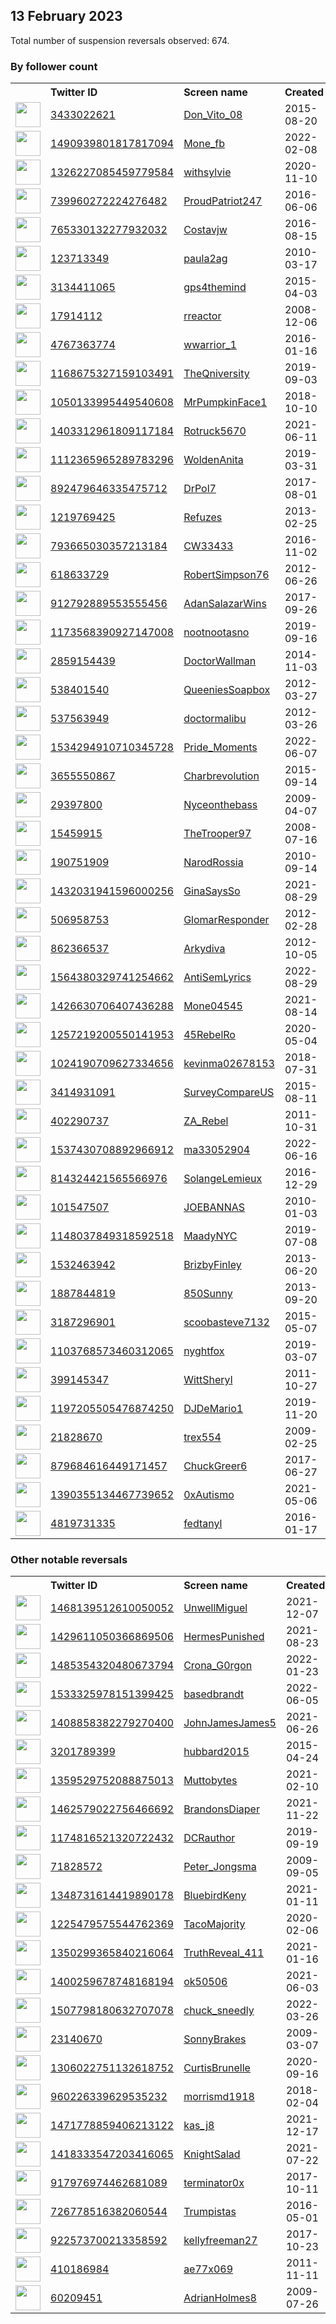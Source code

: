 
## 13 February 2023
Total number of suspension reversals observed: 674.

### By follower count
<table><tr><th></th><th align="left">Twitter ID</th><th align="left">Screen name</th>
<th align="left">Created</th><th align="left">Status</th><th align="left">Suspended</th><th align="left">Followers</th>
<tr><td><a href="https://pbs.twimg.com/profile_images/1080468905393639425/mQ_jZrU8_normal.jpg"><img src="https://pbs.twimg.com/profile_images/1080468905393639425/mQ_jZrU8_normal.jpg" width="40px" height="40px" align="center"/></a></td><td><a href="https://twitter.com/intent/user?user_id=3433022621">3433022621</a></td><td><a href="https://twitter.com/Don_Vito_08">Don_Vito_08</a></td><td>2015-08-20</td><td align="center"></td><td>2022-07-17</td><td>39671</td></tr>
<tr><td><a href="https://pbs.twimg.com/profile_images/1645353124004069378/XZnKolMG_normal.jpg"><img src="https://pbs.twimg.com/profile_images/1645353124004069378/XZnKolMG_normal.jpg" width="40px" height="40px" align="center"/></a></td><td><a href="https://twitter.com/intent/user?user_id=1490939801817817094">1490939801817817094</a></td><td><a href="https://twitter.com/Mone_fb">Mone_fb</a></td><td>2022-02-08</td><td align="center"></td><td>2022-12-28</td><td>38142</td></tr>
<tr><td><a href="https://pbs.twimg.com/profile_images/1635858711460876289/wQu80Fhm_normal.jpg"><img src="https://pbs.twimg.com/profile_images/1635858711460876289/wQu80Fhm_normal.jpg" width="40px" height="40px" align="center"/></a></td><td><a href="https://twitter.com/intent/user?user_id=1326227085459779584">1326227085459779584</a></td><td><a href="https://twitter.com/withsylvie">withsylvie</a></td><td>2020-11-10</td><td align="center"></td><td>2022-12-07</td><td>30343</td></tr>
<tr><td><a href="https://pbs.twimg.com/profile_images/1212918926432034816/Sv3loyOS_normal.jpg"><img src="https://pbs.twimg.com/profile_images/1212918926432034816/Sv3loyOS_normal.jpg" width="40px" height="40px" align="center"/></a></td><td><a href="https://twitter.com/intent/user?user_id=739960272224276482">739960272224276482</a></td><td><a href="https://twitter.com/ProudPatriot247">ProudPatriot247</a></td><td>2016-06-06</td><td align="center"></td><td>2022-12-01</td><td>27577</td></tr>
<tr><td><a href="https://pbs.twimg.com/profile_images/812443448653381632/4nFGkuTg_normal.jpg"><img src="https://pbs.twimg.com/profile_images/812443448653381632/4nFGkuTg_normal.jpg" width="40px" height="40px" align="center"/></a></td><td><a href="https://twitter.com/intent/user?user_id=765330132277932032">765330132277932032</a></td><td><a href="https://twitter.com/Costavjw">Costavjw</a></td><td>2016-08-15</td><td align="center"></td><td>2022-10-24</td><td>24531</td></tr>
<tr><td><a href="https://pbs.twimg.com/profile_images/1375837109735538690/yc7VcvOq_normal.jpg"><img src="https://pbs.twimg.com/profile_images/1375837109735538690/yc7VcvOq_normal.jpg" width="40px" height="40px" align="center"/></a></td><td><a href="https://twitter.com/intent/user?user_id=123713349">123713349</a></td><td><a href="https://twitter.com/paula2ag">paula2ag</a></td><td>2010-03-17</td><td align="center"></td><td></td><td>21857</td></tr>
<tr><td><a href="https://pbs.twimg.com/profile_images/1594916571624792064/5SEqydpb_normal.jpg"><img src="https://pbs.twimg.com/profile_images/1594916571624792064/5SEqydpb_normal.jpg" width="40px" height="40px" align="center"/></a></td><td><a href="https://twitter.com/intent/user?user_id=3134411065">3134411065</a></td><td><a href="https://twitter.com/gps4themind">gps4themind</a></td><td>2015-04-03</td><td align="center"></td><td>2022-12-03</td><td>17604</td></tr>
<tr><td><a href="https://pbs.twimg.com/profile_images/1509165191493304326/jdKzenht_normal.jpg"><img src="https://pbs.twimg.com/profile_images/1509165191493304326/jdKzenht_normal.jpg" width="40px" height="40px" align="center"/></a></td><td><a href="https://twitter.com/intent/user?user_id=17914112">17914112</a></td><td><a href="https://twitter.com/rreactor">rreactor</a></td><td>2008-12-06</td><td align="center"></td><td>2022-08-13</td><td>16174</td></tr>
<tr><td><a href="https://pbs.twimg.com/profile_images/1453763240173838339/4xcfP0yJ_normal.jpg"><img src="https://pbs.twimg.com/profile_images/1453763240173838339/4xcfP0yJ_normal.jpg" width="40px" height="40px" align="center"/></a></td><td><a href="https://twitter.com/intent/user?user_id=4767363774">4767363774</a></td><td><a href="https://twitter.com/wwarrior_1">wwarrior_1</a></td><td>2016-01-16</td><td align="center"></td><td>2022-10-16</td><td>15628</td></tr>
<tr><td><a href="https://pbs.twimg.com/profile_images/1222896248430022661/RwUQ2xXy_normal.png"><img src="https://pbs.twimg.com/profile_images/1222896248430022661/RwUQ2xXy_normal.png" width="40px" height="40px" align="center"/></a></td><td><a href="https://twitter.com/intent/user?user_id=1168675327159103491">1168675327159103491</a></td><td><a href="https://twitter.com/TheQniversity">TheQniversity</a></td><td>2019-09-03</td><td align="center"></td><td></td><td>15553</td></tr>
<tr><td><a href="https://pbs.twimg.com/profile_images/1625886993073971206/Itqd4r1Q_normal.jpg"><img src="https://pbs.twimg.com/profile_images/1625886993073971206/Itqd4r1Q_normal.jpg" width="40px" height="40px" align="center"/></a></td><td><a href="https://twitter.com/intent/user?user_id=1050133995449540608">1050133995449540608</a></td><td><a href="https://twitter.com/MrPumpkinFace1">MrPumpkinFace1</a></td><td>2018-10-10</td><td align="center"></td><td></td><td>12734</td></tr>
<tr><td><a href="https://pbs.twimg.com/profile_images/1625302942680027136/hsfuryFD_normal.jpg"><img src="https://pbs.twimg.com/profile_images/1625302942680027136/hsfuryFD_normal.jpg" width="40px" height="40px" align="center"/></a></td><td><a href="https://twitter.com/intent/user?user_id=1403312961809117184">1403312961809117184</a></td><td><a href="https://twitter.com/Rotruck5670">Rotruck5670</a></td><td>2021-06-11</td><td align="center"></td><td>2022-12-01</td><td>12077</td></tr>
<tr><td><a href="https://pbs.twimg.com/profile_images/1638025683602657280/QRZkuE1h_normal.jpg"><img src="https://pbs.twimg.com/profile_images/1638025683602657280/QRZkuE1h_normal.jpg" width="40px" height="40px" align="center"/></a></td><td><a href="https://twitter.com/intent/user?user_id=1112365965289783296">1112365965289783296</a></td><td><a href="https://twitter.com/WoldenAnita">WoldenAnita</a></td><td>2019-03-31</td><td align="center"></td><td>2022-09-14</td><td>11815</td></tr>
<tr><td><a href="https://pbs.twimg.com/profile_images/1366850207753916428/cQMW-FZJ_normal.jpg"><img src="https://pbs.twimg.com/profile_images/1366850207753916428/cQMW-FZJ_normal.jpg" width="40px" height="40px" align="center"/></a></td><td><a href="https://twitter.com/intent/user?user_id=892479646335475712">892479646335475712</a></td><td><a href="https://twitter.com/DrPol7">DrPol7</a></td><td>2017-08-01</td><td align="center"></td><td>2022-08-04</td><td>11173</td></tr>
<tr><td><a href="https://pbs.twimg.com/profile_images/1353994387311755264/yl7fG0BR_normal.jpg"><img src="https://pbs.twimg.com/profile_images/1353994387311755264/yl7fG0BR_normal.jpg" width="40px" height="40px" align="center"/></a></td><td><a href="https://twitter.com/intent/user?user_id=1219769425">1219769425</a></td><td><a href="https://twitter.com/Refuzes">Refuzes</a></td><td>2013-02-25</td><td align="center"></td><td></td><td>11128</td></tr>
<tr><td><a href="https://pbs.twimg.com/profile_images/1632831875990319104/Q1EwKb-i_normal.jpg"><img src="https://pbs.twimg.com/profile_images/1632831875990319104/Q1EwKb-i_normal.jpg" width="40px" height="40px" align="center"/></a></td><td><a href="https://twitter.com/intent/user?user_id=793665030357213184">793665030357213184</a></td><td><a href="https://twitter.com/CW33433">CW33433</a></td><td>2016-11-02</td><td align="center"></td><td></td><td>10905</td></tr>
<tr><td><a href="https://pbs.twimg.com/profile_images/1625052757051822080/umq0HDYX_normal.jpg"><img src="https://pbs.twimg.com/profile_images/1625052757051822080/umq0HDYX_normal.jpg" width="40px" height="40px" align="center"/></a></td><td><a href="https://twitter.com/intent/user?user_id=618633729">618633729</a></td><td><a href="https://twitter.com/RobertSimpson76">RobertSimpson76</a></td><td>2012-06-26</td><td align="center"></td><td>2022-08-07</td><td>10055</td></tr>
<tr><td><a href="https://pbs.twimg.com/profile_images/1425220524297400323/a_xrSZhs_normal.jpg"><img src="https://pbs.twimg.com/profile_images/1425220524297400323/a_xrSZhs_normal.jpg" width="40px" height="40px" align="center"/></a></td><td><a href="https://twitter.com/intent/user?user_id=912792889553555456">912792889553555456</a></td><td><a href="https://twitter.com/AdanSalazarWins">AdanSalazarWins</a></td><td>2017-09-26</td><td align="center"></td><td>2022-05-04</td><td>9284</td></tr>
<tr><td><a href="https://pbs.twimg.com/profile_images/1363921008336502793/fMDMDfJp_normal.jpg"><img src="https://pbs.twimg.com/profile_images/1363921008336502793/fMDMDfJp_normal.jpg" width="40px" height="40px" align="center"/></a></td><td><a href="https://twitter.com/intent/user?user_id=1173568390927147008">1173568390927147008</a></td><td><a href="https://twitter.com/nootnootasno">nootnootasno</a></td><td>2019-09-16</td><td align="center"></td><td></td><td>9029</td></tr>
<tr><td><a href="https://pbs.twimg.com/profile_images/529327847404351490/cqZo0CYj_normal.jpeg"><img src="https://pbs.twimg.com/profile_images/529327847404351490/cqZo0CYj_normal.jpeg" width="40px" height="40px" align="center"/></a></td><td><a href="https://twitter.com/intent/user?user_id=2859154439">2859154439</a></td><td><a href="https://twitter.com/DoctorWallman">DoctorWallman</a></td><td>2014-11-03</td><td align="center"></td><td>2022-12-10</td><td>8945</td></tr>
<tr><td><a href="https://pbs.twimg.com/profile_images/963961062923128832/0e2Nm8tg_normal.jpg"><img src="https://pbs.twimg.com/profile_images/963961062923128832/0e2Nm8tg_normal.jpg" width="40px" height="40px" align="center"/></a></td><td><a href="https://twitter.com/intent/user?user_id=538401540">538401540</a></td><td><a href="https://twitter.com/QueeniesSoapbox">QueeniesSoapbox</a></td><td>2012-03-27</td><td align="center">👋</td><td></td><td>8676</td></tr>
<tr><td><a href="https://pbs.twimg.com/profile_images/864495926378807296/Mm3eOWAZ_normal.jpg"><img src="https://pbs.twimg.com/profile_images/864495926378807296/Mm3eOWAZ_normal.jpg" width="40px" height="40px" align="center"/></a></td><td><a href="https://twitter.com/intent/user?user_id=537563949">537563949</a></td><td><a href="https://twitter.com/doctormalibu">doctormalibu</a></td><td>2012-03-26</td><td align="center"></td><td></td><td>8619</td></tr>
<tr><td><a href="https://pbs.twimg.com/profile_images/1634595633490276352/MPDSh8JU_normal.jpg"><img src="https://pbs.twimg.com/profile_images/1634595633490276352/MPDSh8JU_normal.jpg" width="40px" height="40px" align="center"/></a></td><td><a href="https://twitter.com/intent/user?user_id=1534294910710345728">1534294910710345728</a></td><td><a href="https://twitter.com/Pride_Moments">Pride_Moments</a></td><td>2022-06-07</td><td align="center">👋</td><td>2022-06-20</td><td>8159</td></tr>
<tr><td><a href="https://pbs.twimg.com/profile_images/1631695183778594817/Ah4UJYMa_normal.jpg"><img src="https://pbs.twimg.com/profile_images/1631695183778594817/Ah4UJYMa_normal.jpg" width="40px" height="40px" align="center"/></a></td><td><a href="https://twitter.com/intent/user?user_id=3655550867">3655550867</a></td><td><a href="https://twitter.com/Charbrevolution">Charbrevolution</a></td><td>2015-09-14</td><td align="center"></td><td></td><td>8157</td></tr>
<tr><td><a href="https://pbs.twimg.com/profile_images/1609909697141776386/dBI6LJKr_normal.jpg"><img src="https://pbs.twimg.com/profile_images/1609909697141776386/dBI6LJKr_normal.jpg" width="40px" height="40px" align="center"/></a></td><td><a href="https://twitter.com/intent/user?user_id=29397800">29397800</a></td><td><a href="https://twitter.com/Nyceonthebass">Nyceonthebass</a></td><td>2009-04-07</td><td align="center"></td><td>2023-02-04</td><td>7638</td></tr>
<tr><td><a href="https://pbs.twimg.com/profile_images/994265669070802944/qWSEE2rX_normal.jpg"><img src="https://pbs.twimg.com/profile_images/994265669070802944/qWSEE2rX_normal.jpg" width="40px" height="40px" align="center"/></a></td><td><a href="https://twitter.com/intent/user?user_id=15459915">15459915</a></td><td><a href="https://twitter.com/TheTrooper97">TheTrooper97</a></td><td>2008-07-16</td><td align="center"></td><td>2022-05-17</td><td>7381</td></tr>
<tr><td><a href="https://pbs.twimg.com/profile_images/1496239921140486146/RCtrU4_i_normal.jpg"><img src="https://pbs.twimg.com/profile_images/1496239921140486146/RCtrU4_i_normal.jpg" width="40px" height="40px" align="center"/></a></td><td><a href="https://twitter.com/intent/user?user_id=190751909">190751909</a></td><td><a href="https://twitter.com/NarodRossia">NarodRossia</a></td><td>2010-09-14</td><td align="center"></td><td>2022-07-13</td><td>7235</td></tr>
<tr><td><a href="https://pbs.twimg.com/profile_images/1432032174123929607/LbSj136x_normal.jpg"><img src="https://pbs.twimg.com/profile_images/1432032174123929607/LbSj136x_normal.jpg" width="40px" height="40px" align="center"/></a></td><td><a href="https://twitter.com/intent/user?user_id=1432031941596000256">1432031941596000256</a></td><td><a href="https://twitter.com/GinaSaysSo">GinaSaysSo</a></td><td>2021-08-29</td><td align="center"></td><td>2022-07-09</td><td>7039</td></tr>
<tr><td><a href="https://pbs.twimg.com/profile_images/1646983524715569153/ynLacqCe_normal.jpg"><img src="https://pbs.twimg.com/profile_images/1646983524715569153/ynLacqCe_normal.jpg" width="40px" height="40px" align="center"/></a></td><td><a href="https://twitter.com/intent/user?user_id=506958753">506958753</a></td><td><a href="https://twitter.com/GlomarResponder">GlomarResponder</a></td><td>2012-02-28</td><td align="center"></td><td></td><td>6830</td></tr>
<tr><td><a href="https://pbs.twimg.com/profile_images/1625183922039537667/SXrxVP18_normal.jpg"><img src="https://pbs.twimg.com/profile_images/1625183922039537667/SXrxVP18_normal.jpg" width="40px" height="40px" align="center"/></a></td><td><a href="https://twitter.com/intent/user?user_id=862366537">862366537</a></td><td><a href="https://twitter.com/Arkydiva">Arkydiva</a></td><td>2012-10-05</td><td align="center"></td><td></td><td>6739</td></tr>
<tr><td><a href="https://pbs.twimg.com/profile_images/1625817010637504513/gEQzhYid_normal.jpg"><img src="https://pbs.twimg.com/profile_images/1625817010637504513/gEQzhYid_normal.jpg" width="40px" height="40px" align="center"/></a></td><td><a href="https://twitter.com/intent/user?user_id=1564380329741254662">1564380329741254662</a></td><td><a href="https://twitter.com/AntiSemLyrics">AntiSemLyrics</a></td><td>2022-08-29</td><td align="center"></td><td>2022-09-02</td><td>6536</td></tr>
<tr><td><a href="https://pbs.twimg.com/profile_images/1625162420908851201/uvbT3_hq_normal.jpg"><img src="https://pbs.twimg.com/profile_images/1625162420908851201/uvbT3_hq_normal.jpg" width="40px" height="40px" align="center"/></a></td><td><a href="https://twitter.com/intent/user?user_id=1426630706407436288">1426630706407436288</a></td><td><a href="https://twitter.com/Mone04545">Mone04545</a></td><td>2021-08-14</td><td align="center"></td><td>2022-08-09</td><td>6525</td></tr>
<tr><td><a href="https://pbs.twimg.com/profile_images/1645147357044981761/h-5M33rT_normal.jpg"><img src="https://pbs.twimg.com/profile_images/1645147357044981761/h-5M33rT_normal.jpg" width="40px" height="40px" align="center"/></a></td><td><a href="https://twitter.com/intent/user?user_id=1257219200550141953">1257219200550141953</a></td><td><a href="https://twitter.com/45RebelRo">45RebelRo</a></td><td>2020-05-04</td><td align="center"></td><td>2022-08-17</td><td>6399</td></tr>
<tr><td><a href="https://pbs.twimg.com/profile_images/1553040156260720640/lfO8hJhB_normal.jpg"><img src="https://pbs.twimg.com/profile_images/1553040156260720640/lfO8hJhB_normal.jpg" width="40px" height="40px" align="center"/></a></td><td><a href="https://twitter.com/intent/user?user_id=1024190709627334656">1024190709627334656</a></td><td><a href="https://twitter.com/kevinma02678153">kevinma02678153</a></td><td>2018-07-31</td><td align="center"></td><td>2022-08-24</td><td>6368</td></tr>
<tr><td><a href="https://pbs.twimg.com/profile_images/1014875131859128320/5HO_CJ6G_normal.jpg"><img src="https://pbs.twimg.com/profile_images/1014875131859128320/5HO_CJ6G_normal.jpg" width="40px" height="40px" align="center"/></a></td><td><a href="https://twitter.com/intent/user?user_id=3414931091">3414931091</a></td><td><a href="https://twitter.com/SurveyCompareUS">SurveyCompareUS</a></td><td>2015-08-11</td><td align="center"></td><td>2023-02-02</td><td>6222</td></tr>
<tr><td><a href="https://pbs.twimg.com/profile_images/1172828923371118592/g8rOUxSJ_normal.jpg"><img src="https://pbs.twimg.com/profile_images/1172828923371118592/g8rOUxSJ_normal.jpg" width="40px" height="40px" align="center"/></a></td><td><a href="https://twitter.com/intent/user?user_id=402290737">402290737</a></td><td><a href="https://twitter.com/ZA_Rebel">ZA_Rebel</a></td><td>2011-10-31</td><td align="center"></td><td></td><td>5706</td></tr>
<tr><td><a href="https://pbs.twimg.com/profile_images/1537437583696834563/1ns0tsvt_normal.jpg"><img src="https://pbs.twimg.com/profile_images/1537437583696834563/1ns0tsvt_normal.jpg" width="40px" height="40px" align="center"/></a></td><td><a href="https://twitter.com/intent/user?user_id=1537430708892966912">1537430708892966912</a></td><td><a href="https://twitter.com/ma33052904">ma33052904</a></td><td>2022-06-16</td><td align="center"></td><td>2022-10-11</td><td>5695</td></tr>
<tr><td><a href="https://pbs.twimg.com/profile_images/1639392366237712387/ri3_s0gj_normal.jpg"><img src="https://pbs.twimg.com/profile_images/1639392366237712387/ri3_s0gj_normal.jpg" width="40px" height="40px" align="center"/></a></td><td><a href="https://twitter.com/intent/user?user_id=814324421565566976">814324421565566976</a></td><td><a href="https://twitter.com/SolangeLemieux">SolangeLemieux</a></td><td>2016-12-29</td><td align="center"></td><td>2022-07-17</td><td>5560</td></tr>
<tr><td><a href="https://pbs.twimg.com/profile_images/1321461369733025793/7b9IiwXF_normal.jpg"><img src="https://pbs.twimg.com/profile_images/1321461369733025793/7b9IiwXF_normal.jpg" width="40px" height="40px" align="center"/></a></td><td><a href="https://twitter.com/intent/user?user_id=101547507">101547507</a></td><td><a href="https://twitter.com/JOEBANNAS">JOEBANNAS</a></td><td>2010-01-03</td><td align="center"></td><td></td><td>5554</td></tr>
<tr><td><a href="https://pbs.twimg.com/profile_images/1630315777847881729/V3aZw5Va_normal.jpg"><img src="https://pbs.twimg.com/profile_images/1630315777847881729/V3aZw5Va_normal.jpg" width="40px" height="40px" align="center"/></a></td><td><a href="https://twitter.com/intent/user?user_id=1148037849318592518">1148037849318592518</a></td><td><a href="https://twitter.com/MaadyNYC">MaadyNYC</a></td><td>2019-07-08</td><td align="center">🔒</td><td></td><td>5434</td></tr>
<tr><td><a href="https://pbs.twimg.com/profile_images/1347772589624741889/idekL4cs_normal.jpg"><img src="https://pbs.twimg.com/profile_images/1347772589624741889/idekL4cs_normal.jpg" width="40px" height="40px" align="center"/></a></td><td><a href="https://twitter.com/intent/user?user_id=1532463942">1532463942</a></td><td><a href="https://twitter.com/BrizbyFinley">BrizbyFinley</a></td><td>2013-06-20</td><td align="center"></td><td>2022-03-04</td><td>5387</td></tr>
<tr><td><a href="https://pbs.twimg.com/profile_images/378800000484293408/70d425e944b50df702acfe192f3471c8_normal.jpeg"><img src="https://pbs.twimg.com/profile_images/378800000484293408/70d425e944b50df702acfe192f3471c8_normal.jpeg" width="40px" height="40px" align="center"/></a></td><td><a href="https://twitter.com/intent/user?user_id=1887844819">1887844819</a></td><td><a href="https://twitter.com/850Sunny">850Sunny</a></td><td>2013-09-20</td><td align="center"></td><td>2022-07-17</td><td>5354</td></tr>
<tr><td><a href="https://pbs.twimg.com/profile_images/1625358263331041280/_Cp-KDeO_normal.jpg"><img src="https://pbs.twimg.com/profile_images/1625358263331041280/_Cp-KDeO_normal.jpg" width="40px" height="40px" align="center"/></a></td><td><a href="https://twitter.com/intent/user?user_id=3187296901">3187296901</a></td><td><a href="https://twitter.com/scoobasteve7132">scoobasteve7132</a></td><td>2015-05-07</td><td align="center"></td><td></td><td>5303</td></tr>
<tr><td><a href="https://pbs.twimg.com/profile_images/1112820681778053120/pfS--VPG_normal.jpg"><img src="https://pbs.twimg.com/profile_images/1112820681778053120/pfS--VPG_normal.jpg" width="40px" height="40px" align="center"/></a></td><td><a href="https://twitter.com/intent/user?user_id=1103768573460312065">1103768573460312065</a></td><td><a href="https://twitter.com/nyghtfox">nyghtfox</a></td><td>2019-03-07</td><td align="center"></td><td></td><td>5260</td></tr>
<tr><td><a href="https://pbs.twimg.com/profile_images/1324895256320503810/kZok1-YN_normal.jpg"><img src="https://pbs.twimg.com/profile_images/1324895256320503810/kZok1-YN_normal.jpg" width="40px" height="40px" align="center"/></a></td><td><a href="https://twitter.com/intent/user?user_id=399145347">399145347</a></td><td><a href="https://twitter.com/WittSheryl">WittSheryl</a></td><td>2011-10-27</td><td align="center"></td><td>2022-07-22</td><td>5190</td></tr>
<tr><td><a href="https://pbs.twimg.com/profile_images/1219975223258251264/1gyJcQ1K_normal.png"><img src="https://pbs.twimg.com/profile_images/1219975223258251264/1gyJcQ1K_normal.png" width="40px" height="40px" align="center"/></a></td><td><a href="https://twitter.com/intent/user?user_id=1197205505476874250">1197205505476874250</a></td><td><a href="https://twitter.com/DJDeMario1">DJDeMario1</a></td><td>2019-11-20</td><td align="center"></td><td>2022-04-25</td><td>5029</td></tr>
<tr><td><a href="https://pbs.twimg.com/profile_images/1080636740/37654_1333624380536_1228835677_30771381_7478999_n_normal.jpg"><img src="https://pbs.twimg.com/profile_images/1080636740/37654_1333624380536_1228835677_30771381_7478999_n_normal.jpg" width="40px" height="40px" align="center"/></a></td><td><a href="https://twitter.com/intent/user?user_id=21828670">21828670</a></td><td><a href="https://twitter.com/trex554">trex554</a></td><td>2009-02-25</td><td align="center"></td><td>2022-06-24</td><td>4964</td></tr>
<tr><td><a href="https://pbs.twimg.com/profile_images/1315841513516134401/Rf0LbLkI_normal.jpg"><img src="https://pbs.twimg.com/profile_images/1315841513516134401/Rf0LbLkI_normal.jpg" width="40px" height="40px" align="center"/></a></td><td><a href="https://twitter.com/intent/user?user_id=879684616449171457">879684616449171457</a></td><td><a href="https://twitter.com/ChuckGreer6">ChuckGreer6</a></td><td>2017-06-27</td><td align="center"></td><td></td><td>4847</td></tr>
<tr><td><a href="https://pbs.twimg.com/profile_images/1644444736130801668/mqdkyoyQ_normal.jpg"><img src="https://pbs.twimg.com/profile_images/1644444736130801668/mqdkyoyQ_normal.jpg" width="40px" height="40px" align="center"/></a></td><td><a href="https://twitter.com/intent/user?user_id=1390355134467739652">1390355134467739652</a></td><td><a href="https://twitter.com/0xAutismo">0xAutismo</a></td><td>2021-05-06</td><td align="center"></td><td>2022-07-24</td><td>4844</td></tr>
<tr><td><a href="https://pbs.twimg.com/profile_images/1350543870451396608/NKZPkg-X_normal.jpg"><img src="https://pbs.twimg.com/profile_images/1350543870451396608/NKZPkg-X_normal.jpg" width="40px" height="40px" align="center"/></a></td><td><a href="https://twitter.com/intent/user?user_id=4819731335">4819731335</a></td><td><a href="https://twitter.com/fedtanyl">fedtanyl</a></td><td>2016-01-17</td><td align="center"></td><td>2022-05-28</td><td>4701</td></tr>
</table>

### Other notable reversals
<table><tr><th></th><th align="left">Twitter ID</th><th align="left">Screen name</th>
<th align="left">Created</th><th align="left">Status</th><th align="left">Suspended</th><th align="left">Followers</th>
<tr><td><a href="https://pbs.twimg.com/profile_images/1624971219039666181/YQgEoddd_normal.jpg"><img src="https://pbs.twimg.com/profile_images/1624971219039666181/YQgEoddd_normal.jpg" width="40px" height="40px" align="center"/></a></td><td><a href="https://twitter.com/intent/user?user_id=1468139512610050052">1468139512610050052</a></td><td><a href="https://twitter.com/UnwellMiguel">UnwellMiguel</a></td><td>2021-12-07</td><td align="center"></td><td>2022-05-22</td><td>2942</td></tr>
<tr><td><a href="https://pbs.twimg.com/profile_images/1630671483214221312/aVq6Tr--_normal.jpg"><img src="https://pbs.twimg.com/profile_images/1630671483214221312/aVq6Tr--_normal.jpg" width="40px" height="40px" align="center"/></a></td><td><a href="https://twitter.com/intent/user?user_id=1429611050366869506">1429611050366869506</a></td><td><a href="https://twitter.com/HermesPunished">HermesPunished</a></td><td>2021-08-23</td><td align="center">🔒</td><td>2022-03-11</td><td>2905</td></tr>
<tr><td><a href="https://pbs.twimg.com/profile_images/1485354737490964482/aAwfqTGw_normal.jpg"><img src="https://pbs.twimg.com/profile_images/1485354737490964482/aAwfqTGw_normal.jpg" width="40px" height="40px" align="center"/></a></td><td><a href="https://twitter.com/intent/user?user_id=1485354320480673794">1485354320480673794</a></td><td><a href="https://twitter.com/Crona_G0rgon">Crona_G0rgon</a></td><td>2022-01-23</td><td align="center"></td><td>2022-08-05</td><td>612</td></tr>
<tr><td><a href="https://pbs.twimg.com/profile_images/1644092656388042752/Aa4Au-oP_normal.jpg"><img src="https://pbs.twimg.com/profile_images/1644092656388042752/Aa4Au-oP_normal.jpg" width="40px" height="40px" align="center"/></a></td><td><a href="https://twitter.com/intent/user?user_id=1533325978151399425">1533325978151399425</a></td><td><a href="https://twitter.com/basedbrandt">basedbrandt</a></td><td>2022-06-05</td><td align="center"></td><td>2022-10-30</td><td>1160</td></tr>
<tr><td><a href="https://pbs.twimg.com/profile_images/1408858480618967047/YtDQXTCp_normal.jpg"><img src="https://pbs.twimg.com/profile_images/1408858480618967047/YtDQXTCp_normal.jpg" width="40px" height="40px" align="center"/></a></td><td><a href="https://twitter.com/intent/user?user_id=1408858382279270400">1408858382279270400</a></td><td><a href="https://twitter.com/JohnJamesJames5">JohnJamesJames5</a></td><td>2021-06-26</td><td align="center"></td><td>2022-04-08</td><td>26</td></tr>
<tr><td><a href="https://pbs.twimg.com/profile_images/937845813404766208/vi9QfUy4_normal.jpg"><img src="https://pbs.twimg.com/profile_images/937845813404766208/vi9QfUy4_normal.jpg" width="40px" height="40px" align="center"/></a></td><td><a href="https://twitter.com/intent/user?user_id=3201789399">3201789399</a></td><td><a href="https://twitter.com/hubbard2015">hubbard2015</a></td><td>2015-04-24</td><td align="center"></td><td>2022-12-10</td><td>3000</td></tr>
<tr><td><a href="https://pbs.twimg.com/profile_images/1523095730730463232/fiMSX0Pc_normal.jpg"><img src="https://pbs.twimg.com/profile_images/1523095730730463232/fiMSX0Pc_normal.jpg" width="40px" height="40px" align="center"/></a></td><td><a href="https://twitter.com/intent/user?user_id=1359529752088875013">1359529752088875013</a></td><td><a href="https://twitter.com/Muttobytes">Muttobytes</a></td><td>2021-02-10</td><td align="center"></td><td>2023-01-18</td><td>366</td></tr>
<tr><td><a href="https://pbs.twimg.com/profile_images/1625588407987757057/szo-TKzR_normal.jpg"><img src="https://pbs.twimg.com/profile_images/1625588407987757057/szo-TKzR_normal.jpg" width="40px" height="40px" align="center"/></a></td><td><a href="https://twitter.com/intent/user?user_id=1462579022756466692">1462579022756466692</a></td><td><a href="https://twitter.com/BrandonsDiaper">BrandonsDiaper</a></td><td>2021-11-22</td><td align="center"></td><td>2022-09-29</td><td>1637</td></tr>
<tr><td><a href="https://pbs.twimg.com/profile_images/1500622032697917442/1T3RpxVO_normal.jpg"><img src="https://pbs.twimg.com/profile_images/1500622032697917442/1T3RpxVO_normal.jpg" width="40px" height="40px" align="center"/></a></td><td><a href="https://twitter.com/intent/user?user_id=1174816521320722432">1174816521320722432</a></td><td><a href="https://twitter.com/DCRauthor">DCRauthor</a></td><td>2019-09-19</td><td align="center"></td><td>2022-05-04</td><td>832</td></tr>
<tr><td><a href="https://pbs.twimg.com/profile_images/1643506609442770944/kHycFRyk_normal.jpg"><img src="https://pbs.twimg.com/profile_images/1643506609442770944/kHycFRyk_normal.jpg" width="40px" height="40px" align="center"/></a></td><td><a href="https://twitter.com/intent/user?user_id=71828572">71828572</a></td><td><a href="https://twitter.com/Peter_Jongsma">Peter_Jongsma</a></td><td>2009-09-05</td><td align="center">🔒</td><td>2022-11-17</td><td>1528</td></tr>
<tr><td><a href="https://pbs.twimg.com/profile_images/1348732388197756935/4fl__g-8_normal.jpg"><img src="https://pbs.twimg.com/profile_images/1348732388197756935/4fl__g-8_normal.jpg" width="40px" height="40px" align="center"/></a></td><td><a href="https://twitter.com/intent/user?user_id=1348731614419890178">1348731614419890178</a></td><td><a href="https://twitter.com/BluebirdKeny">BluebirdKeny</a></td><td>2021-01-11</td><td align="center"></td><td>2022-12-15</td><td>622</td></tr>
<tr><td><a href="https://pbs.twimg.com/profile_images/1480981329114247171/avri48iB_normal.jpg"><img src="https://pbs.twimg.com/profile_images/1480981329114247171/avri48iB_normal.jpg" width="40px" height="40px" align="center"/></a></td><td><a href="https://twitter.com/intent/user?user_id=1225479575544762369">1225479575544762369</a></td><td><a href="https://twitter.com/TacoMajority">TacoMajority</a></td><td>2020-02-06</td><td align="center"></td><td>2022-09-15</td><td>219</td></tr>
<tr><td><a href="https://pbs.twimg.com/profile_images/1524605015125630982/vcdYSE8s_normal.jpg"><img src="https://pbs.twimg.com/profile_images/1524605015125630982/vcdYSE8s_normal.jpg" width="40px" height="40px" align="center"/></a></td><td><a href="https://twitter.com/intent/user?user_id=1350299365840216064">1350299365840216064</a></td><td><a href="https://twitter.com/TruthReveal_411">TruthReveal_411</a></td><td>2021-01-16</td><td align="center"></td><td>2023-01-18</td><td>420</td></tr>
<tr><td><a href="https://pbs.twimg.com/profile_images/1645581078520909826/hs__CFjE_normal.jpg"><img src="https://pbs.twimg.com/profile_images/1645581078520909826/hs__CFjE_normal.jpg" width="40px" height="40px" align="center"/></a></td><td><a href="https://twitter.com/intent/user?user_id=1400259678748168194">1400259678748168194</a></td><td><a href="https://twitter.com/ok50506">ok50506</a></td><td>2021-06-03</td><td align="center">🔒</td><td>2022-04-26</td><td>90</td></tr>
<tr><td><a href="https://pbs.twimg.com/profile_images/1633968831835062272/wJCilQOK_normal.jpg"><img src="https://pbs.twimg.com/profile_images/1633968831835062272/wJCilQOK_normal.jpg" width="40px" height="40px" align="center"/></a></td><td><a href="https://twitter.com/intent/user?user_id=1507798180632707078">1507798180632707078</a></td><td><a href="https://twitter.com/chuck_sneedly">chuck_sneedly</a></td><td>2022-03-26</td><td align="center"></td><td>2022-07-29</td><td>317</td></tr>
<tr><td><a href="https://pbs.twimg.com/profile_images/1641587317663059970/MLeG17Ix_normal.jpg"><img src="https://pbs.twimg.com/profile_images/1641587317663059970/MLeG17Ix_normal.jpg" width="40px" height="40px" align="center"/></a></td><td><a href="https://twitter.com/intent/user?user_id=23140670">23140670</a></td><td><a href="https://twitter.com/SonnyBrakes">SonnyBrakes</a></td><td>2009-03-07</td><td align="center"></td><td>2022-08-16</td><td>1387</td></tr>
<tr><td><a href="https://pbs.twimg.com/profile_images/1542879717250015233/5d65Ie98_normal.jpg"><img src="https://pbs.twimg.com/profile_images/1542879717250015233/5d65Ie98_normal.jpg" width="40px" height="40px" align="center"/></a></td><td><a href="https://twitter.com/intent/user?user_id=1306022751132618752">1306022751132618752</a></td><td><a href="https://twitter.com/CurtisBrunelle">CurtisBrunelle</a></td><td>2020-09-16</td><td align="center"></td><td>2022-09-20</td><td>2089</td></tr>
<tr><td><a href="https://pbs.twimg.com/profile_images/1119559800780726273/-IxZcyZD_normal.png"><img src="https://pbs.twimg.com/profile_images/1119559800780726273/-IxZcyZD_normal.png" width="40px" height="40px" align="center"/></a></td><td><a href="https://twitter.com/intent/user?user_id=960226339629535232">960226339629535232</a></td><td><a href="https://twitter.com/morrismd1918">morrismd1918</a></td><td>2018-02-04</td><td align="center"></td><td>2022-10-22</td><td>3585</td></tr>
<tr><td><a href="https://pbs.twimg.com/profile_images/1638156183046443012/ThWE5TBm_normal.jpg"><img src="https://pbs.twimg.com/profile_images/1638156183046443012/ThWE5TBm_normal.jpg" width="40px" height="40px" align="center"/></a></td><td><a href="https://twitter.com/intent/user?user_id=1471778859406213122">1471778859406213122</a></td><td><a href="https://twitter.com/kas_j8">kas_j8</a></td><td>2021-12-17</td><td align="center"></td><td>2022-10-01</td><td>26</td></tr>
<tr><td><a href="https://pbs.twimg.com/profile_images/1636832719521890308/XonJYkQ3_normal.jpg"><img src="https://pbs.twimg.com/profile_images/1636832719521890308/XonJYkQ3_normal.jpg" width="40px" height="40px" align="center"/></a></td><td><a href="https://twitter.com/intent/user?user_id=1418333547203416065">1418333547203416065</a></td><td><a href="https://twitter.com/KnightSalad">KnightSalad</a></td><td>2021-07-22</td><td align="center"></td><td>2022-10-12</td><td>65</td></tr>
<tr><td><a href="https://pbs.twimg.com/profile_images/1565376093133078529/c7X7fgJ2_normal.jpg"><img src="https://pbs.twimg.com/profile_images/1565376093133078529/c7X7fgJ2_normal.jpg" width="40px" height="40px" align="center"/></a></td><td><a href="https://twitter.com/intent/user?user_id=917976974462681089">917976974462681089</a></td><td><a href="https://twitter.com/terminator0x">terminator0x</a></td><td>2017-10-11</td><td align="center"></td><td>2023-01-25</td><td>1246</td></tr>
<tr><td><a href="https://pbs.twimg.com/profile_images/819717417886711809/Ym2MIW_s_normal.jpg"><img src="https://pbs.twimg.com/profile_images/819717417886711809/Ym2MIW_s_normal.jpg" width="40px" height="40px" align="center"/></a></td><td><a href="https://twitter.com/intent/user?user_id=726778516382060544">726778516382060544</a></td><td><a href="https://twitter.com/Trumpistas">Trumpistas</a></td><td>2016-05-01</td><td align="center"></td><td>2022-10-26</td><td>237</td></tr>
<tr><td><a href="https://pbs.twimg.com/profile_images/1540404565375209472/I7Bj6Aq7_normal.jpg"><img src="https://pbs.twimg.com/profile_images/1540404565375209472/I7Bj6Aq7_normal.jpg" width="40px" height="40px" align="center"/></a></td><td><a href="https://twitter.com/intent/user?user_id=922573700213358592">922573700213358592</a></td><td><a href="https://twitter.com/kellyfreeman27">kellyfreeman27</a></td><td>2017-10-23</td><td align="center"></td><td>2022-10-29</td><td>45</td></tr>
<tr><td><a href="https://pbs.twimg.com/profile_images/1552078642297163777/zBSGdsv5_normal.jpg"><img src="https://pbs.twimg.com/profile_images/1552078642297163777/zBSGdsv5_normal.jpg" width="40px" height="40px" align="center"/></a></td><td><a href="https://twitter.com/intent/user?user_id=410186984">410186984</a></td><td><a href="https://twitter.com/ae77x069">ae77x069</a></td><td>2011-11-11</td><td align="center"></td><td>2022-07-31</td><td>98</td></tr>
<tr><td><a href="https://pbs.twimg.com/profile_images/1490642728220303361/lCvUVpMt_normal.jpg"><img src="https://pbs.twimg.com/profile_images/1490642728220303361/lCvUVpMt_normal.jpg" width="40px" height="40px" align="center"/></a></td><td><a href="https://twitter.com/intent/user?user_id=60209451">60209451</a></td><td><a href="https://twitter.com/AdrianHolmes8">AdrianHolmes8</a></td><td>2009-07-26</td><td align="center"></td><td>2022-10-25</td><td>683</td></tr>
</table>

